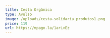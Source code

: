 ```yaml
---
title: Cesta Orgânica
type: Avulso
image: /uploads/cesta-solidaria_produtos1.png
price: 119
url: https://mpago.la/1arLvEz
---
```


